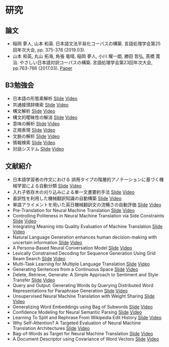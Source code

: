 # 研究

## 論文

- 稲岡 夢人, ⼭本 和英. 日本語文法平易化コーパスの構築. 言語処理学会第25回年次大会, pp. 375-378 (2019.03).
- ⼭本 和英, 丸⼭ 拓海, ⾓張 ⻯晴, 稲岡 夢⼈, ⼩川 耀⼀朗, 勝⽥ 哲弘, 髙橋 寛治. やさしい⽇本語対訳コーパスの構築. 言語処理学会第23回年次大会, pp.763-766 (2017.03). [Paper](http://box.jnlp.org/arc/17/17NLP-yamamoto.pdf)

## B3勉強会

- 日本語の形態素解析 [Slide](https://speakerdeck.com/okayu9/ri-ben-yu-falsexing-tai-su-jie-xi) [Video](https://www.youtube.com/watch?v=9b7jA1c-tlo)
- 共通接頭辞検索 [Slide](https://speakerdeck.com/okayu9/gong-tong-jie-tou-ci-jian-suo) [Video](https://www.youtube.com/watch?v=_HS1zPiXG-c)
- 構文解析 [Slide](https://speakerdeck.com/okayu9/gou-wen-jie-xi) [Video](https://www.youtube.com/watch?v=hZqeWdoK6-w)
- 構文的曖昧性の解消 [Slide](https://speakerdeck.com/okayu9/gou-wen-de-ai-mei-xing-falsejie-xiao) [Video](https://www.youtube.com/watch?v=5Cd0VXi-qbc)
- 意味の解析 [Slide](https://speakerdeck.com/okayu9/yi-wei-falsejie-xi) [Video](https://www.youtube.com/watch?v=TrTERFqfs0o)
- 正規表現 [Slide](https://speakerdeck.com/okayu9/zheng-gui-biao-xian) [Video](https://www.youtube.com/watch?v=PuYKyOkZ1s4)
- 文脈の解析 [Slide](https://speakerdeck.com/okayu9/wen-mo-falsejie-xi) [Video](https://www.youtube.com/watch?v=LJq-cR8JYOs)
- 情報検索 [Slide](https://speakerdeck.com/okayu9/qing-bao-jian-suo) [Video](https://www.youtube.com/watch?v=wFa2XwX0R2k)
- 対話システム [Slide](https://speakerdeck.com/okayu9/dui-hua-sisutemu) [Video](https://www.youtube.com/watch?v=P3KNfVEQ7r8)

## 文献紹介

- 日本語学習者の作文における 誤用タイプの階層的アノテーションに基づく機械学習による自動分類 [Slide](https://speakerdeck.com/okayu9/wen-xian-shao-jie-ri-ben-yu-xue-xi-zhe-falsezuo-wen-niokeru-wu-yong-taipufalsejie-ceng-de-afalsetesiyonniji-dukuji-jie-xue-xi-niyoruzi-dong-fen-lei) [Video](https://www.youtube.com/watch?v=gVW5LW6jJ40)
- 入れ子依存木の刈り込みによる単一文書要約手法 [Slide](https://speakerdeck.com/okayu9/wen-xian-shao-jie-ru-rezi-yi-cun-mu-falseyi-riip-miniyorudan-wen-shu-yao-yue-shou-fa) [Video](https://www.youtube.com/watch?v=qH0HIfNp6vM)
- 直訳性を利用した機械翻訳知識の自動構築 [Slide](https://speakerdeck.com/okayu9/wen-xian-shao-jie-zhi-yi-xing-woli-yong-sitaji-jie-fan-yi-zhi-shi-falsezi-dong-gou-zhu) [Video](https://www.youtube.com/watch?v=wltbtdm-bco)
- 単語アライメントを用いた英日機械翻訳文の流暢さの自動評価 [Slide](https://speakerdeck.com/okayu9/wen-xian-shao-jie-dan-yu-araimentowoyong-itaying-ri-ji-jie-fan-yi-wen-falseliu-chang-safalsezi-dong-ping-jia) [Video](https://www.youtube.com/watch?v=_Khyozom1tA)
- Pre-Translation for Neural Machine Translation [Slide](https://speakerdeck.com/okayu9/wen-xian-shao-jie-pre-translation-for-neural-machine-translation) [Video](https://www.youtube.com/watch?v=CVC9703bCbE)
- Controlling Politeness in Neural Machine Translation via Side Constraints [Slide](https://speakerdeck.com/okayu9/wen-xian-shao-jie-controlling-politeness-in-neural-machine-translation-via-side-constraints) [Video](https://www.youtube.com/watch?v=Jx7p_R7Q7Nc)
- Integrating Meaning into Quality Evaluation of Machine Translation [Slide](https://speakerdeck.com/okayu9/wen-xian-shao-jie-integrating-meaning-into-quality-evaluation-of-machine-translation) [Video](https://www.youtube.com/watch?v=gFDNwGo8YnI)
- Natural Language Generation enhances human decision-making with uncertain information [Slide](https://speakerdeck.com/okayu9/wen-xian-shao-jie-natural-language-generation-enhances-human-decision-making-with-uncertain-information) [Video](https://www.youtube.com/watch?v=nMGRvf2ExYE)
- A Persona-Based Neural Conversation Model [Slide](https://speakerdeck.com/okayu9/wen-xian-shao-jie-a-persona-based-neural-conversation-model) [Video](https://www.youtube.com/watch?v=k10SU8VTDrI)
- Lexically Constrained Decoding for Sequence Generation Using Grid Beam Search [Slide](https://speakerdeck.com/okayu9/wen-xian-shao-jie-lexically-constrained-decoding-for-sequence-generation-using-grid-beam-search) [Video](https://www.youtube.com/watch?v=41pZun9cATI)
- Multi-Task Learning for Multiple Language Translation [Slide](https://speakerdeck.com/okayu9/wen-xian-shao-jie-multi-task-learning-for-multiple-language-translation) [Video](https://www.youtube.com/watch?v=4yxrPgE-Nj0)
- Generating Sentences from a Continuous Space [Slide](https://speakerdeck.com/okayu9/wen-xian-shao-jie-generating-sentences-from-a-continuous-space) [Video](https://www.youtube.com/watch?v=sccaKOL3ufQ)
- Delete, Retrieve, Generate: A Simple Approach to Sentiment and Style Transfer [Slide](https://speakerdeck.com/okayu9/wen-xian-shao-jie-delete-retrieve-generate-a-simple-approach-to-sentiment-and-style-transfer) [Video](https://www.youtube.com/watch?v=tSJh1U0RAjg)
- Query and Output: Generating Words by Querying Distributed Word Representations for Paraphrase Generation [Slide](https://speakerdeck.com/okayu9/wen-xian-shao-jie-query-and-output-generating-words-by-querying-distributed-word-representations-for-paraphrase-generation) [Video](https://www.youtube.com/watch?v=aItje-xWqps)
- Unsupervised Neural Machine Translation with Weight Sharing [Slide](https://speakerdeck.com/okayu9/wen-xian-shao-jie-unsupervised-neural-machine-translation-with-weight-sharing) [Video](https://www.youtube.com/watch?v=DBiaMcMMskg)
- Generalizing Word Embeddings using Bag of Subwords [Slide](https://speakerdeck.com/okayu9/wen-xian-shao-jie-generalizing-word-embeddings-using-bag-of-subwords) [Video](https://www.youtube.com/watch?v=kdCLEGmwV8U)
- Confidence Modeling for Neural Semantic Parsing [Slide](https://speakerdeck.com/okayu9/wen-xian-shao-jie-confidence-modeling-for-neural-semantic-parsing) [Video](https://www.youtube.com/watch?v=4LEA5Jfhiyw)
- Learning To Split and Rephrase From Wikipedia Edit History [Slide](https://speakerdeck.com/okayu9/wen-xian-shao-jie-learning-to-split-and-rephrase-from-wikipedia-edit-history) [Video](https://www.youtube.com/watch?v=9XM4pydW6po)
- Why Self-Attention? A Targeted Evaluation of Neural Machine Translation Architectures [Slide](https://speakerdeck.com/okayu9/wen-xian-shao-jie-why-self-attention-a-targeted-evaluation-of-neural-machine-translation-architectures) [Video](https://www.youtube.com/watch?v=BysTifsrZb0)
- Bag-of-Words as Target for Neural Machine Translation [Slide](https://speakerdeck.com/okayu9/wen-xian-shao-jie-bag-of-words-as-target-for-neural-machine-translation) [Video](https://www.youtube.com/watch?v=8aEAuOx937U)
- A Document Descriptor using Covariance of Word Vectors [Slide](https://speakerdeck.com/okayu9/wen-xian-shao-jie-a-document-descriptor-using-covariance-of-word-vectors) [Video](https://www.youtube.com/watch?v=_dp4f9SCF5M)
